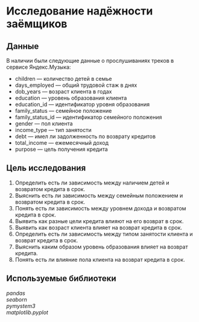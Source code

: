 # Исследование надёжности заёмщиков


## Данные

В наличии были следующие данные о прослушиваниях треков в сервисе Яндекс.Музыка:
* children — количество детей в семье
* days_employed — общий трудовой стаж в днях
* dob_years — возраст клиента в годах
* education — уровень образования клиента
* education_id — идентификатор уровня образования
* family_status — семейное положение
* family_status_id — идентификатор семейного положения
* gender — пол клиента
* income_type — тип занятости
* debt — имел ли задолженность по возврату кредитов
* total_income — ежемесячный доход
* purpose — цель получения кредита

## Цель исследования 
1. Определить есть ли зависимость между наличием детей и возвратом кредита в срок.
2. Выяснить есть ли зависимость между семейным положением и возвратом кредита в срок.
3. Понять есть ли зависимость между уровнем дохода и возвратом кредита в срок.
4. Выявить как разные цели кредита влияют на его возврат в срок.
5. Выявить как возраст клиента влияет на возврат кредита в срок.
6. Определить есть ли зависимость между типом занятости клиента и возврат кредита в срок.
7. Выяснить каким образом уровень образования влияет на возврат кредита.
8. Понять есть ли влияние пола клиента на возврат кредита в срок.


## Используемые библиотеки
*pandas*  
*seaborn*  
*pymystem3*  
*matplotlib.pyplot*  
